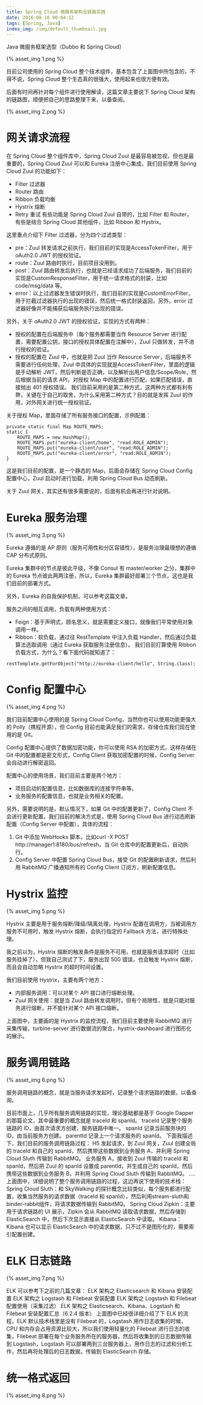 ```yaml
---
title: Spring Cloud 微服务架构全链路实践
date: 2016-08-16 00:04:12
tags: [Spring, Java]
index_img: /img/default_thumbnail.jpg
---
```


Java 微服务框架选型（Dubbo 和 Spring Cloud）

{% asset_img 1.png %}

目前公司使用的 Spring Cloud 整个技术组件，基本包含了上面图中所包含的，不得不说，Spring Cloud 整个生态真的很强大，使用起来也很方便有效。

后面有时间再针对每个组件进行使用解读，这篇文章主要说下 Spring Cloud 架构的链路图，顺便把自己的思路整理下来，以备查阅。

{% asset_img 2.png %}

# 网关请求流程

在 Spring Cloud 整个组件库中，Spring Cloud Zuul 是最容易被忽视，但也是最重要的，Spring Cloud Zuul 可以和 Eureka 注册中心集成，我们目前使用 Spring Cloud Zuul 的功能如下：
- Filter 过滤器
- Router 路由
- Ribbon 负载均衡
- Hystrix 熔断
- Retry 重试
有些功能是 Spring Cloud Zuul 自带的，比如 Filter 和 Router，有些是结合 Spring Cloud 其他组件，比如 Ribbon 和 Hystrix。

这里重点介绍下 Filter 过滤器，分为四个过滤类型：
- pre：Zuul 转发请求之前执行，我们目前的实现是AccessTokenFilter，用于 oAuth2.0 JWT 的授权验证。
- route：Zuul 路由时执行，目前项目没用到。
- post：Zuul 路由转发后执行，也就是已经请求成功了后端服务，我们目前的实现是CustomResponseFilter，用于统一请求格式的封装，比如 code/msg/data 等。
- error：以上过滤器发生错误时执行，我们目前的实现是CustomErrorFilter，用于拦截过滤器执行的出现的错误，然后统一格式封装返回，另外，error 过滤器好像并不能捕获后端服务执行出现的错误。

另外，关于 oAuth2.0 JWT 的授权验证，实现的方式有两种：
- 授权的配置在后端服务中（每个服务都需要当作 Resource Server 进行配置，需要配置公钥，接口的授权具体配置在注解中），Zuul 只做转发，并不进行授权的验证。
- 授权的配置在 Zuul 中，也就是把 Zuul 当作 Resource Server，后端服务不需要进行任何处理，Zuul 中具体的实现就是AccessTokenFilter，里面的逻辑是手动解析 JWT，然后判断是否正确，以及解析出用户信息/Scope/Role，然后根据当前的请求 API，对授权 Map 中的配置进行匹配，如果匹配错误，直接抛出 401 授权错误。
我们目前采用的是第二种方式，这两种方式都有利有弊，关键在于自己的取舍，为什么采用第二种方式？目的就是发挥 Zuul 的作用，对外网关进行统一授权验证。

关于授权 Map，里面存储了所有服务接口的配置，示例配置：
```
private static final Map ROUTE_MAPS;
static {
    ROUTE_MAPS = new HashMap();
    ROUTE_MAPS.put("eureka-client/home", "read:ROLE_ADMIN");
    ROUTE_MAPS.put("eureka-client/user", "read:ROLE_ADMIN");
    ROUTE_MAPS.put("eureka-client/error", "read:ROLE_ADMIN");
}
```


这是我们目前的配置，是一个静态的 Map，后面会存储在 Spring Cloud Config 配置中心，Zuul 启动时进行加载，利用 Spring Cloud Bus 动态刷新。

关于 Zuul 网关，其实还有很多需要说的，后面有机会再进行针对说明。

# Eureka 服务治理

{% asset_img 3.png %}

Eureka 遵循的是 AP 原则（服务可用性和分区容错性），是服务治理最理想的遵循 CAP 分布式原则。

Eureka 集群中的节点是彼此平级，不像 Consul 有 master/worker 之分，集群中的 Eureka 节点彼此两两注册，所以，Eureka 集群最好部署三个节点，这也是我们目前的部署方式。

另外，Eureka 的自我保护机制，可以参考这篇文章。

服务之间的相互调用，负载有两种使用方式：
- Feign：基于声明式，顾名思义，就是需要定义接口，就像我们平常使用对象调用一样。
- Ribbon：软负载，通过往 RestTemplate 中注入负载 Handler，然后通过负载算法选取调用（通过 Eureka 获取服务注册信息）。
我们目前打算使用 Ribbon 负载方式，为什么？看下面代码就知道了：

```
restTemplate.getForObject("http://eureka-client/hello", String.class);
```

# Config 配置中心

{% asset_img 4.png %}

我们目前配置中心使用的是 Spring Cloud Config，当然你也可以使用功能更强大的 Polly（携程开源），但 Config 目前也能满足我们的需求，存储仓库我们现在使用的是 Git。

Config 配置中心提供了数据加密功能，你可以使用 RSA 的加密方式，这样存储在 Git 中的配置都是密文形式，Config Client 获取加密配置的时候，Config Server 会自动进行解密返回。

配置中心的使用场景，我们目前主要是两个地方：

- 项目启动的配置信息，比如数据库的连接字符串等。
- 业务服务的配置信息，也就是业务相关的配置。

另外，需要说明的是，默认情况下，如果 Git 中的配置更新了，Config Client 不会进行更新配置，我们目前的解决方式是，使用 Spring Cloud Bus 进行动态刷新配置（Config Server 中配置），具体的流程：
1. Git 中添加 WebHooks 脚本，比如curl -X POST http://manager1:8180/bus/refresh，当 Git 仓库中的配置更新后，自动执行。
2. Config Server 中配置 Spring Cloud Bus，接受 Git 的配置刷新请求，然后利用 RabbitMQ 广播通知所有的 Config Client 订阅方，刷新配置信息。

# Hystrix 监控

{% asset_img 5.png %}

Hystrix 主要是用于服务熔断/降级/隔离处理，Hystrix 配置在调用方，当被调用方服务不可用时，触发 Hystrix 熔断，会执行指定的 Fallback 方法，进行特殊处理。

我之前以为，Hystrix 熔断的触发条件是服务不可用，也就是服务请求超时（比如服务挂掉了），但我自己测试了下，服务出现 500 错误，也会触发 Hystrix 熔断，而且会自动忽略 Hystrix 的超时时间设置。

我们目前使用 Hystrix，主要有两个地方：
- 内部服务调用：可以对某个 API 接口进行熔断处理。
- Zuul 网关使用：就是当 Zuul 路由转发调用时，但有个局限性，就是只能对服务进行熔断，并不能针对某个 API 接口熔断。

上面图中，主要画的是 Hystrix 的监控流程，我们目前主要使用 RabbitMQ 进行采集传输，turbine-server 进行数据流的聚合，hystrix-dashboard 进行图形化的展示。

# 服务调用链路

{% asset_img 6.png %}

服务调用链路的概念，就是当服务请求发起时，记录整个请求链路的数据，以备查询。

目前市面上，几乎所有服务调用链路的实现，理论基础都是基于 Google Dapper 的那篇论文，其中最重要的概念就是 traceId 和 spanId。
traceId 记录整个服务链路的 ID，由首次请求方创建，服务链路中唯一。
spanId 记录当前服务块的 ID，由当前服务方创建。
parentId 记录上一个请求服务的 spanId。
下面我描述下，我们目前的服务调用链路过程：
H5 发起请求，到 Zuul 网关，Zuul 创建全局的 traceId 和自己的 spanId，然后携带这些数据到业务服务 A，并利用 Spring Cloud Sluth 传输到 RabbitMQ。
业务服务 A，接收到 Zuul 传输的 traceId 和 spanId，然后把 Zuul 的 spanId 设置成 parentId，并生成自己的 spanId，然后携带这些数据到业务服务 B，并利用 Spring Cloud Sluth 传输到 RabbitMQ。
....
上面图中，详细说明了整个服务调用链路的过程，这边再说下使用的技术栈：
Spring Cloud Sluth：和 SkyWalking 的探针概念比较类似，每个服务都进行配置，收集当然服务的请求数据（traceId 和 spanId），然后利用stream-sluth和binder-rabbit组件，将请求数据传输到 RabbitMQ。
Spring Cloud Zipkin：主要用于请求链路的 UI 展示，Zipkin 会从 RabbitMQ 读取请求数据，然后存储到 ElasticSearch 中，然后下次显示直接从 ElasticSearch 中读取。
Kibana：Kibana 也可以显示 ElasticSearch 中的请求数据，只不过不是图形化的，需要索引配置创建。

# ELK 日志链路

{% asset_img 7.png  %}

ELK 可以参考下之前的几篇文章：
ELK 架构之 Elasticsearch 和 Kibana 安装配置
ELK 架构之 Logstash 和 Filebeat 安装配置
ELK 架构之 Logstash 和 Filebeat 配置使用（采集过滤）
ELK 架构之 Elasticsearch、Kibana、Logstash 和 Filebeat 安装配置汇总（6.2.4 版本）
上面图中已经很详细介绍了下 ELK 的流程，ELK 默认技术栈里是没有 Filebeat 的，Logstash 用作日志收集的时候，CPU 和内存会占用资源比较大，所以我们使用轻量化的 Filebeat 进行日志的收集，Filebeat 部署在每个业务服务所在的服务器，然后将收集到的日志数据传输到 Logstash，Logstash 可以部署两到三台服务器上，用作日志的过滤和分析工作，然后再将处理后的日志数据，传输到 ElasticSearch 存储。

# 统一格式返回

{% asset_img 8.png %}

